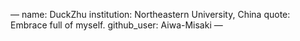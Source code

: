 —
name: DuckZhu 
institution: Northeastern University, China
quote: Embrace full of myself. 
github_user: Aiwa-Misaki
—
